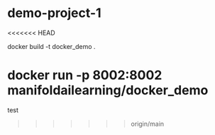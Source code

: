 # demo-project-1
<<<<<<< HEAD

docker build -t docker_demo .

docker run -p 8002:8002 manifoldailearning/docker_demo
=======
test
>>>>>>> origin/main
